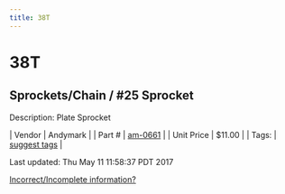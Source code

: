 ```yaml
---
title: 38T
---
```


# 38T
## Sprockets/Chain / #25 Sprocket
Description: 	Plate Sprocket 

| Vendor | Andymark | 
| Part # | [am-0661](http://www.andymark.com/Sprocket-p/am-0661.htm) | 
| Unit Price | $11.00 | 
| Tags: | [suggest tags](https://docs.google.com/forms/d/e/1FAIpQLSeWyY8v3RgOty-MyWmh9U0iivNYN_molChYyS-0U-o-kOAv_g/viewform) | 

Last updated: Thu May 11 11:58:37 PDT 2017

 [Incorrect/Incomplete information?](https://docs.google.com/forms/d/e/1FAIpQLSeWyY8v3RgOty-MyWmh9U0iivNYN_molChYyS-0U-o-kOAv_g/viewform)